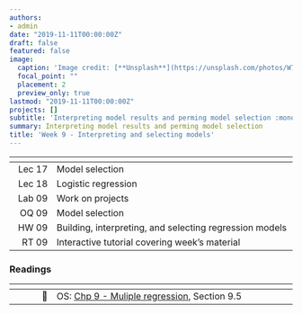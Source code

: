 ```yaml
---
authors:
- admin
date: "2019-11-11T00:00:00Z"
draft: false
featured: false
image:
  caption: 'Image credit: [**Unsplash**](https://unsplash.com/photos/W72t0b-bmb0)'
  focal_point: ""
  placement: 2
  preview_only: true
lastmod: "2019-11-11T00:00:00Z"
projects: []
subtitle: 'Interpreting model results and perming model selection :monocle:'
summary: Interpreting model results and perming model selection
title: 'Week 9 - Interpreting and selecting models'
---
```


| <div style="width:60px"></div>  | <div style="width:420px"></div> |  <div style="width:190px"></div>   |
|---:|---|---|
| Lec 17 | Model selection | |
| Lec 18 | Logistic regression | |
| Lab 09     | Work on projects | |
| OQ 09      | Model selection | |
| HW 09      | Building, interpreting, and selecting regression models | |
| RT 09      | Interactive tutorial covering week’s material | |

### Readings

| <div style="width:60px"></div>  | <div style="width:420px"></div>  |  <div style="width:190px"></div> |
|----:|---|---|
| :open_book: | OS: [Chp 9 - Muliple regression](https://www.openintro.org/stat/textbook.php?stat_book=os), Section 9.5 | **Required** |
